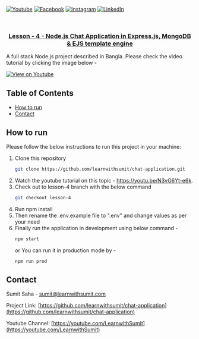 [![Youtube][youtube-shield]][youtube-url]
[![Facebook][facebook-shield]][facebook-url]
[![Instagram][instagram-shield]][instagram-url]
[![LinkedIn][linkedin-shield]][linkedin-url]

<br />
<p align="center">
  <h3 align="center"><a href="https://github.com/learnwithsumit/chat-application/tree/lesson-4">Lesson - 4 - Node.js Chat Application in Express.js, MongoDB & EJS template engine</a></h3>

A full stack Node.js project described in Bangla. Please check the video tutorial by clicking the image below -

[![View on Youtube](http://img.youtube.com/vi/N3vG6Yt-e6k/0.jpg)](https://youtu.be/N3vG6Yt-e6k)

<!-- TABLE OF CONTENTS -->

## Table of Contents

- [How to run](#how-to-run)
- [Contact](#contact)

<!-- HOW TO RUN -->

## How to run

Please follow the below instructions to run this project in your machine:

1. Clone this repository
   ```sh
   git clone https://github.com/learnwithsumit/chat-application.git
   ```
2. Watch the youtube tutorial on this topic - https://youtu.be/N3vG6Yt-e6k.
3. Check out to lesson-4 branch with the below command
   ```sh
   git checkout lesson-4
   ```
4. Run npm install
5. Then rename the .env.example file to ".env" and change values as per your need
6. Finally run the application in development using below command -
   ```sh
   npm start
   ```
   or
   You can run it in production mode by -
   ```sh
   npm run prod
   ```

<!-- CONTACT -->

## Contact

Sumit Saha - [sumit@learnwithsumit.com](mailto:sumit@learnwithsumit.com)

Project Link: [https://github.com/learnwithsumit/chat-application](https://github.com/learnwithsumit/chat-application)

Youtube Channel: [https://youtube.com/LearnwithSumit](https://youtube.com/LearnwithSumit)

<!-- MARKDOWN LINKS & IMAGES -->

[youtube-shield]: https://img.shields.io/badge/-Youtube-black.svg?style=flat-square&logo=youtube&color=555&logoColor=white
[youtube-url]: https://youtube.com/LearnwithSumit
[facebook-shield]: https://img.shields.io/badge/-Facebook-black.svg?style=flat-square&logo=facebook&color=555&logoColor=white
[facebook-url]: https://facebook.com/letslearnwithsumit
[instagram-shield]: https://img.shields.io/badge/-Instagram-black.svg?style=flat-square&logo=instagram&color=555&logoColor=white
[instagram-url]: https://instagram.com/learnwithsumit
[linkedin-shield]: https://img.shields.io/badge/-LinkedIn-black.svg?style=flat-square&logo=linkedin&colorB=555
[linkedin-url]: https://linkedin.com/company/learnwithsumit
